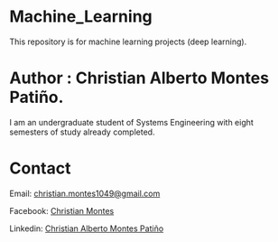 # Machine_Learning

This repository is for machine learning projects (deep learning).

# Author : Christian Alberto Montes Patiño.

I am an undergraduate student of Systems Engineering with eight semesters of study already completed. 

# Contact

Email: [christian.montes1049@gmail.com](mail:christian.montes1049@gmail.com)

Facebook: [Christian Montes](https://www.facebook.com/cristian.montes.94/)

Linkedin: [Christian Alberto Montes Patiño](https://www.linkedin.com/in/christian-alberto-montes-pati%C3%B1o-a69277232/)


